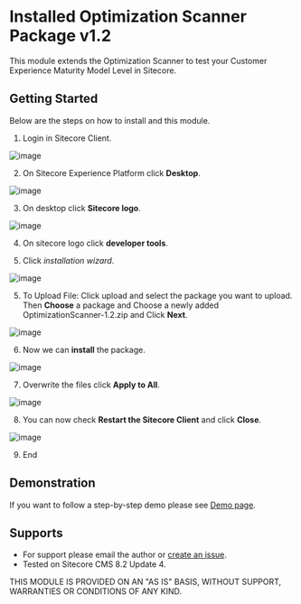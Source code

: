 # Installed Optimization Scanner Package v1.2 
This module extends the Optimization Scanner to test your Customer Experience Maturity Model Level in Sitecore. 

## Getting Started
Below are the steps on how to install and this module.

1. Login in Sitecore Client.

![image](https://cloud.githubusercontent.com/assets/2329372/26075898/d4ffd252-396b-11e7-8b89-5388328049e4.png)

2. On Sitecore Experience Platform click **Desktop**.

![image](https://user-images.githubusercontent.com/2329372/29325656-16fda4fc-821b-11e7-8270-b68963439398.png)

3. On desktop click **Sitecore logo**.

![image](https://user-images.githubusercontent.com/2329372/29327055-62eb498c-8220-11e7-94a8-4145fad4b54f.png)

4. On sitecore logo click **developer tools**.

5. Click *installation wizard*.

![image](https://user-images.githubusercontent.com/2329372/29327076-7a8a3bca-8220-11e7-8d0a-939c4729ddc0.png)

5. To Upload File: Click upload and select the package you want to upload. Then **Choose** a package and Choose a newly added OptimizationScanner-1.2.zip and Click **Next**.

![image](https://user-images.githubusercontent.com/2329372/33741809-d3c9d9b0-dbe0-11e7-8f22-04263e96607c.png)

6. Now we can **install** the package.

![image](https://user-images.githubusercontent.com/2329372/33741827-e6965a78-dbe0-11e7-81bd-a06165fb4aab.png)

7. Overwrite the files click **Apply to All**.

![image](https://user-images.githubusercontent.com/2329372/33741848-f6b90a0e-dbe0-11e7-9d77-fa1300acb76c.png)

8. You can now check **Restart the Sitecore Client** and click **Close**.

![image](https://user-images.githubusercontent.com/2329372/29327349-6bd021b6-8221-11e7-97b0-9b1a234bf83e.png)

9. End

## Demonstration 
If you want to follow a step-by-step demo please see [Demo page](https://github.com/raseniero/Optimization-Scanner/blob/master/Demo.md).

## Supports
+ For support please email the author or [create an issue](https://github.com/raseniero/Optimization-Scanner/issues/new).
+ Tested on Sitecore CMS 8.2 Update 4.

THIS MODULE IS PROVIDED ON AN "AS IS" BASIS, WITHOUT SUPPORT, WARRANTIES OR CONDITIONS OF ANY KIND.
